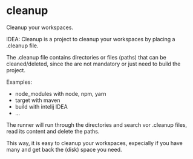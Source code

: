 # cleanup
Cleanup your workspaces.

IDEA: Cleanup is a project to cleanup your workspaces by placing a .cleanup file.

The .cleanup file contains directories or files (paths) that can be cleaned/deleted, since the are not mandatory or just need to build the project.

Examples:
 - node_modules with node, npm, yarn
 - target with maven
 - build with intelij IDEA
 - ...
 
The runner will run through the directories and search vor .cleanup files, read its content and delete the paths.

This way, it is easy to cleanup your workspaces, expecially if you have many and get back the (disk) space you need.
